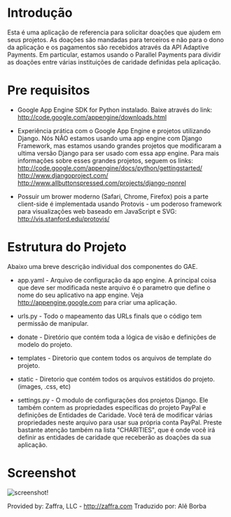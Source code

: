 # Introdução

Esta é uma aplicação de referencia para solicitar doações que ajudem em seus projetos.
As doações são mandadas para terceiros e não para o dono da aplicação e os pagamentos são
recebidos através da API Adaptive Payments. Em particular, estamos usando o Parallel Payments
para dividir as doações entre várias instituições de caridade definidas pela aplicação.

# Pre requisitos

* Google App Engine SDK for Python instalado. Baixe através do link:
  http://code.google.com/appengine/downloads.html

* Experiência prática com o Google App Engine e projetos utilizando Django.
  Nós NÃO estamos usando uma app engine com Django Framework, mas estamos usando
  grandes projetos que modificaram a ultima versão Django para ser usado com essa
  app engine. Para mais informações sobre esses grandes projetos, seguem os links:
    http://code.google.com/appengine/docs/python/gettingstarted/
    http://www.djangoproject.com/
    http://www.allbuttonspressed.com/projects/django-nonrel

* Possuir um brower moderno (Safari, Chrome, Firefox) pois a parte client-side é
  implementada usando Protovis - um poderoso framework para visualizações web baseado
  em JavaScript e SVG: http://vis.stanford.edu/protovis/

# Estrutura do Projeto

Abaixo uma breve descrição individual dos componentes do GAE.

* app.yaml - Arquivo de configuração da app engine. A principal coisa que deve ser
  modificada neste arquivo é o parametro que define o nome do seu aplicativo na 
  app engine. Veja http://appengine.google.com para criar uma aplicação.

* urls.py - Todo o mapeamento das URLs finals que o código tem permissão de manipular.

* donate - Diretório que contém toda a lógica de visão e definições de modelo do projeto.

* templates - Diretorio que contem todos os arquivos de template do projeto.

* static - Diretorio que contém todos os arquivos estátidos do projeto.(images, .css, etc)

* settings.py - O modulo de configurações dos projetos Django. Ele também contem as
  propriedades específicas do projeto PayPal e definições de Entidades de Caridade.
  Você terá de modificar várias propriedades neste arquivo para usar sua própria conta
  PayPal. Preste bastante atenção também na lista "CHARITIES", que é onde você irá definir
  as entidades de caridade que receberão as doações da sua aplicação.

# Screenshot

![screenshot!](https://github.com/zaffra/Donate/raw/master/screenshot.png)

Provided by: Zaffra, LLC - http://zaffra.com
Traduzido por: Alê Borba
